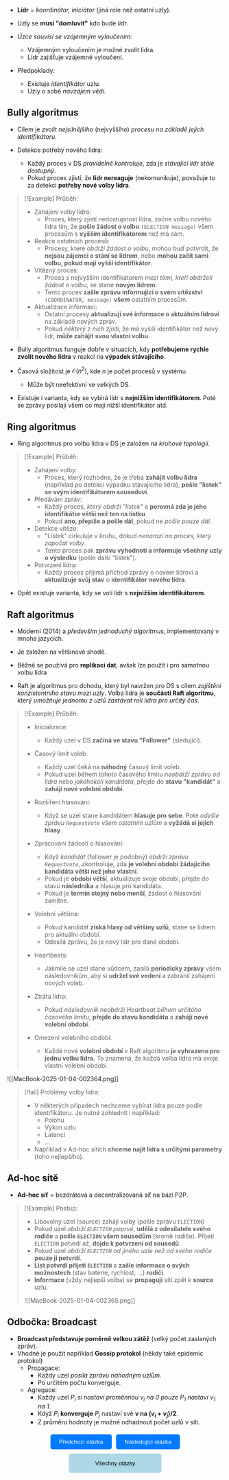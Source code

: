 - **Lídr** = *koordinátor, iniciátor* (jiná role než ostatní uzly).

- Uzly se **musí "domluvit"** kdo bude *lídr*.
- *Úzce souvisí se vzájemným vyloučením*:
	- Vzájemným vyloučením je možné zvolit lídra.
	- Lídr zajišťuje vzájemné vyloučení.

- Předpoklady:
	- Existuje *identifikátor* uzlu.
	- Uzly o sobě *navzájem vědí*.

## Bully algoritmus
- Cílem je *zvolit nejsilnějšího* (nejvyššího) *procesu na základě jejich identifikátoru*.

- Detekce potřeby nového lídra:
	- Každý proces v DS *pravidelně kontroluje*, zda je *stávající lídr stále dostupný*.
	- Pokud proces zjistí, že **lídr nereaguje** (nekomunikuje), považuje to za detekci **potřeby nové volby lídra**.

>[!Example] Průběh:
>- Zahájení volby lídra:
>	- Proces, který zjistí nedostupnost lídra, začne volbu nového lídra tím, že **pošle žádost o volbu** `(ELECTION message)` všem procesům s **vyšším identifikátorem** než má sám.
>- Reakce ostatních procesů:
>	- Procesy, které *obdrží žádost o volbu*, mohou buď potvrdit, že **nejsou zájemci o stání se lídrem**, nebo **mohou začít sami volbu, pokud mají vyšší identifikátor**.
>- Vítězný proces:
>	- Proces s nejvyšším identifikátorem *mezi těmi, kteří obdrželi žádost o volbu*, se stane **novým lídrem**.
>	- Tento proces **zašle zprávu informující o svém vítězství** `(COORDINATOR, message)` **všem** ostatním procesům.
>- Aktualizace informací:
>	- Ostatní procesy **aktualizují své informace o aktuálním lídrovi** na základě nových zpráv.
>	- Pokud *některý z nich zjistí*, že má vyšší identifikátor než nový lídr, **může zahájit svou vlastní volbu**.

- Bully algoritmus funguje dobře v situacích, kdy **potřebujeme rychle zvolit nového lídra** v reakci na **výpadek stávajícího**.
- Časová složitost je $\mathcal{O}(n^{2})$, kde $n$ je počet procesů v systému.
	- Může být neefektivní ve velkých DS.

- Existuje i varianta, kdy se vybírá lídr s **nejnižším identifikátorem**. Poté se zprávy posílají všem co mají nižší identifikátor atd.

## Ring algoritmus
- Ring algoritmus pro volbu lídra v DS je založen na *kruhové topologii*.

>[!Example] Průběh:
>- Zahájení volby:
>	- Proces, který rozhodne, že je třeba **zahájit volbu lídra** (například po detekci výpadku stávajícího lídra), **pošle "lístek" se svým identifikátorem sousedovi**.
>- Předávání zpráv:
>	- Každý proces, *který obdrží "lístek"* a **porovná zda je jeho identifikátor větší než ten na lístku**.
>	- Pokud **ano, přepíše a pošle dál**, pokud ne *pošle pouze dál*.
>- Detekce vítěze:
>	- "Lístek" cirkuluje v kruhu, dokud *nenarazí na proces, který započal volby*.
>	- Tento proces pak **zprávu vyhodnotí a informuje všechny uzly o výsledku** (pošle další "lístek").
>- Potvrzení lídra:
>	- Každý proces přijímá příchod zprávy o novém lídrovi a **aktualizuje svůj stav** o **identifikátor nového lídra**.

- Opět existuje varianta, kdy se volí lídr s **nejnižším identifikátorem**.

## Raft algoritmus
- Moderní (2014) a *především jednoduchý algoritmus*, implementovaný v mnoha jazycích.
- Je založen na většinové shodě.
- Běžně se používá pro **replikaci dat**, avšak lze použít i pro samotnou volbu lídra

- Raft je algoritmus pro dohodu, který byl navržen pro DS s cílem *zajištění konzistentního stavu mezi uzly*. Volba lídra je **součástí Raft algoritmu**, který *umožňuje jednomu z uzlů zastávat roli lídra pro určitý čas*.

>[!Example] Průběh:
>- Inicializace:
>	- Každý uzel v DS **začíná ve stavu "Follower"** (sledující).
>- Časový limit voleb:
>	- Každý uzel čeká na **náhodný** časový limit voleb. 
>	- Pokud uzel během tohoto časového limitu *neobdrží zprávu od lídra* nebo *jakéhokoli kandidáta*, přejde do **stavu "kandidát"** a **zahájí nové volební období**.
>- Rozšíření hlasování:
>	- Když se uzel stane kandidátem **hlasuje pro sebe**. Poté *odešle zprávu `RequestVote` všem ostatním uzlům* a **vyžádá si jejich hlasy**.
>- Zpracování žádosti o hlasování:
>	- Když *kandidát* (follower je podobný) *obdrží zprávu `RequestVote`*, zkontroluje, zda **je volební období žádajícího kandidáta větší než jeho vlastní**. 
>	- Pokud je **období větší**, aktualizuje svoje období, přejde do stavu **následníka** a hlasuje pro kandidáta.
>	- Pokud je **termín stejný nebo menší**, žádost o hlasování zamítne.
>- Volební většina:
>	- Pokud kandidát **získá hlasy od většiny uzlů**, stane se lídrem pro aktuální období.
>	- Odesílá zprávu, že je nový lídr pro dané období.
>- Heartbeats:
>	- Jakmile se uzel stane vůdcem, zasílá **periodicky zprávy** všem následovníkům, aby si **udržel své vedení** a zabránil zahájení nových voleb.
>
>- Ztráta lídra:
>	- Pokud *následovník neobdrží Heartbeat během určitého časového limitu*, **přejde do stavu kandidáta** a **zahájí nové volební období**.
>- Omezení volebního období:
>	- Každé nové **volební období** v Raft algoritmu **je vyhrazeno pro jednu volbu lídra.** To znamená, že každá volba lídra má svoje vlastní volební období.

![[MacBook-2025-01-04-002364.png]]

>[!fail] Problémy volby lídra:
>- V některých případech nechceme vybírat lídra pouze podle identifikátoru. Je nutné zohlednit i například:
>	- Polohu
>	- Výkon uzlu
>	- Latenci
>	- ...
>- Například v Ad-hoc sítích **chceme najít lídra s určitými parametry** (toho nejlepšího).

## Ad-hoc sítě
- **Ad-hoc síť** = bezdrátová a decentralizovaná síť na bázi P2P.

>[!Example] Postup:
>- Libovolný uzel (source) zahájí volby (pošle zprávu `ELECTION`)
>- Pokud uzel *obdrží `ELECTION` poprvé*, **udělá z odesílatele svého rodiče** a **pošle `ELECTION` všem sousedům** (kromě rodiče). Přijetí `ELECTION` potvrdí až, **dojde k potvrzení od sousedů**.
>- Pokud uzel *obdrží `ELECTION` od jiného uzle než od svého rodiče* **pouze ji potvrdí**.
>- **List potvrdí přijetí `ELECTION`** a **zašle informace o svých možnostech** (stav baterie, rychlost, ...) **rodiči**.
>- **Informace** (vždy nejlepší volba) se **propagují** sítí zpět k **source** uzlu.
>
>![[MacBook-2025-01-04-002365.png]]

## Odbočka: Broadcast
- **Broadcast představuje poměrně velkou zátěž** (velký počet zaslaných zpráv).
- Vhodné je použít například **Gossip protokol** (někdy také epidemic protokol)
	- Propagace:
		- Každý uzel *posílá zprávu náhodným uzlům*.
		- Po určitém počtu konverguje.
	- Agregace:
		- Každý uzel $P_{i}$ *si nastaví proměnnou $v_{i}$ na $0$ pouze $P_{1}$ nastaví $v_{1}$ na $1$*.
		- Když $P_{i}$ **konverguje** $P_{j}$ nastaví své **$v$ na $(v_{i} + v_{j}) / 2$**.
		- Z průměru hodnoty je možné odhadnout počet uzlů v síti.

<div style="text-align: center; margin-top: 20px;">
    <!-- Horní tlačítka -->
    <div style="display: flex; justify-content: center; gap: 10px; margin-bottom: 10px;">
        <a href="obsidian://open?vault=SZZ-Otazky2024&file=Obor%20AINF-VS%2FPovinn%C4%9B%20voliteln%C3%A9%20p%C5%99edm%C4%9Bty%2FVz%C3%A1jemn%C3%A9%20vylou%C4%8Den%C3%AD%20v%20DS" style="text-decoration: none;">
            <button style="padding: 10px 20px; background-color: #007BFF; color: white; border: none; border-radius: 5px; cursor: pointer;">
                Předchozí otázka
            </button>
        </a>
        <a href="obsidian://open?vault=SZZ-Otazky2024&file=Obor%20AINF-VS%2FPovinn%C4%9B%20voliteln%C3%A9%20p%C5%99edm%C4%9Bty%2FShoda%20v%20DS" style="text-decoration: none;">
            <button style="padding: 10px 20px; background-color: #007BFF; color: white; border: none; border-radius: 5px; cursor: pointer;">
                Následující otázka
            </button>
        </a>
    </div>
    <!-- Spodní tlačítko -->
    <a href="obsidian://open?vault=SZZ-Otazky2024&file=Obor%20AINF-VS%2F2.%20Povinn%C4%9B%20voliteln%C3%A9%20p%C5%99edm%C4%9Bty" style="text-decoration: none;">
        <button style="padding: 15px 30px; background-color: #ADD8E6; color: black; border: none; border-radius: 5px; cursor: pointer; width: 43%;">
            Všechny otázky
        </button>
    </a>
</div>